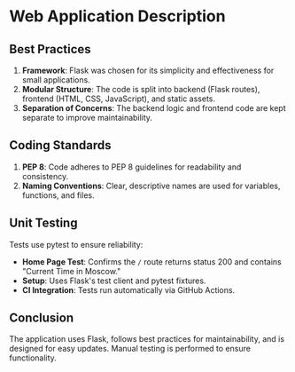 # Web Application Description

## Best Practices

1. **Framework**: Flask was chosen for its simplicity and effectiveness for small applications.
2. **Modular Structure**: The code is split into backend (Flask routes), frontend (HTML, CSS, JavaScript), and static assets.
3. **Separation of Concerns**: The backend logic and frontend code are kept separate to improve maintainability.

## Coding Standards

1. **PEP 8**: Code adheres to PEP 8 guidelines for readability and consistency.
2. **Naming Conventions**: Clear, descriptive names are used for variables, functions, and files.

## Unit Testing

Tests use pytest to ensure reliability:

- **Home Page Test**: Confirms the `/` route returns status 200 and contains "Current Time in Moscow."
- **Setup**: Uses Flask's test client and pytest fixtures.
- **CI Integration**: Tests run automatically via GitHub Actions.

## Conclusion

The application uses Flask, follows best practices for maintainability, and is designed for easy updates. Manual testing is performed to ensure functionality.
